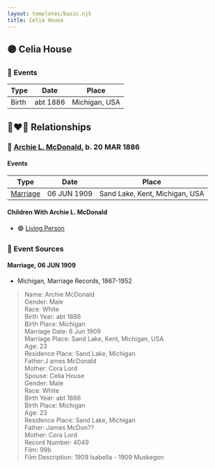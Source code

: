 ```yaml
---
layout: templates/basic.njk
title: Celia House
---
```

## 🟣 Celia House

### 📆 Events

Type | Date | Place
------ | ------ | ------
Birth | abt 1886 | Michigan, USA

## 👩‍❤️‍👨 Relationships

### 🔵 [Archie L. McDonald](/people/5/52644506), b. 20 MAR 1886

#### Events

Type | Date | Place
------ | ------ | ------
[Marriage](#event-37983b2b-06a1-41a8-86be-c45b8a372fec) | 06 JUN 1909 | Sand Lake, Kent, Michigan, USA
#### Children With Archie L. McDonald
* 🟣 [Living Person](/people/1/1324224)
### 📰 Event Sources

#### <a id="event-37983b2b-06a1-41a8-86be-c45b8a372fec"></a> Marriage, 06 JUN 1909
* Michigan, Marriage Records, 1867-1952
>   
  > Name: Archie McDonald  
  > Gender: Male  
  > Race: White  
  > Birth Year: abt 1886  
  > Birth Place: Michigan  
  > Marriage Date: 6 Jun 1909  
  > Marriage Place: Sand Lake, Kent, Michigan, USA  
  > Age: 23  
  > Residence Place: Sand Lake, Michigan  
  > Father:J ames McDonald  
  > Mother: Cora Lord  
  > Spouse: Celia House  
  > Gender: Male  
  > Race: White  
  > Birth Year: abt 1886  
  > Birth Place: Michigan  
  > Age: 23  
  > Residence Place: Sand Lake, Michigan  
  > Father: James McDon??  
  > Mother: Cora Lord  
  > Record Number: 4049  
  > Film: 99b  
  > Film Description: 1909 Isabella - 1909 Muskegon